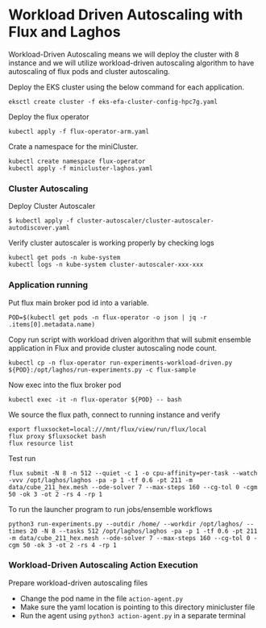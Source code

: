 # Workload Driven Autoscaling with Flux and Laghos
Workload-Driven Autoscaling means we will deploy the cluster with 8 instance and we will utilize workload-driven autoscaling algorithm
to have autoscaling of flux pods and cluster autoscaling.

Deploy the EKS cluster using the below command for each application.
```console
eksctl create cluster -f eks-efa-cluster-config-hpc7g.yaml
```

Deploy the flux operator
```console
kubectl apply -f flux-operator-arm.yaml
```

Crate a namespace for the miniCluster.
```console
kubectl create namespace flux-operator
kubectl apply -f minicluster-laghos.yaml
```

### Cluster Autoscaling
Deploy Cluster Autoscaler
```console
$ kubectl apply -f cluster-autoscaler/cluster-autoscaler-autodiscover.yaml
```

Verify cluster autoscaler is working properly by checking logs
```console
kubectl get pods -n kube-system
kubectl logs -n kube-system cluster-autoscaler-xxx-xxx
```

### Application running

Put flux main broker pod id into a variable. 
```console
POD=$(kubectl get pods -n flux-operator -o json | jq -r .items[0].metadata.name)
```

Copy run script with workload driven algorithm that will submit ensemble application in Flux and provide cluster autoscaling node count. 
```console
kubectl cp -n flux-operator run-experiments-workload-driven.py ${POD}:/opt/laghos/run-experiments.py -c flux-sample
```

Now exec into the flux broker pod
```console
kubectl exec -it -n flux-operator ${POD} -- bash
```

We source the flux path, connect to running instance and verify
```console
export fluxsocket=local:///mnt/flux/view/run/flux/local
flux proxy $fluxsocket bash
flux resource list
```

Test run
```console
flux submit -N 8 -n 512 --quiet -c 1 -o cpu-affinity=per-task --watch -vvv /opt/laghos/laghos -pa -p 1 -tf 0.6 -pt 211 -m data/cube_211_hex.mesh --ode-solver 7 --max-steps 160 --cg-tol 0 -cgm 50 -ok 3 -ot 2 -rs 4 -rp 1
```
To run the launcher program to run jobs/ensemble workflows
```console
python3 run-experiments.py --outdir /home/ --workdir /opt/laghos/ --times 20 -N 8 --tasks 512 /opt/laghos/laghos -pa -p 1 -tf 0.6 -pt 211 -m data/cube_211_hex.mesh --ode-solver 7 --max-steps 160 --cg-tol 0 -cgm 50 -ok 3 -ot 2 -rs 4 -rp 1
```

### Workload-Driven Autoscaling Action Execution
Prepare workload-driven autoscaling files
- Change the pod name in the file `action-agent.py`
- Make sure the yaml location is pointing to this directory minicluster file
- Run the agent using `python3 action-agent.py` in a separate terminal
